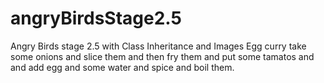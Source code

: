 # angryBirdsStage2.5
Angry Birds stage 2.5 with Class Inheritance and Images
Egg curry take some onions and slice them and then fry them and put some tamatos and and add egg and some water and spice and boil them.